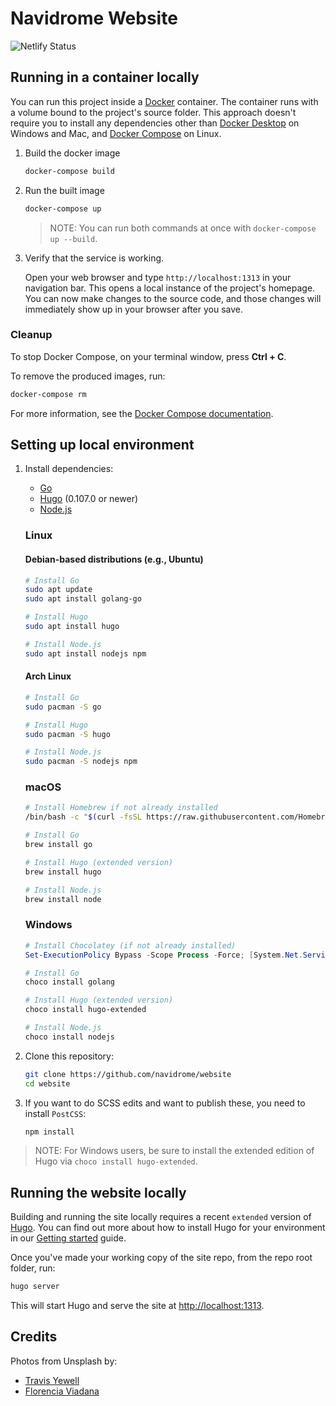 # Navidrome Website

![Netlify Status](https://api.netlify.com/api/v1/badges/fc69beaf-8f79-41a0-9032-5dc4e9221acf/deploy-status)

## Running in a container locally

You can run this project inside a [Docker](https://docs.docker.com/)
container. The container runs with a volume bound to the project's source
folder. This approach doesn't require you to install any dependencies other
than [Docker Desktop](https://www.docker.com/products/docker-desktop) on
Windows and Mac, and [Docker Compose](https://docs.docker.com/compose/install/)
on Linux.

1. Build the docker image

   ```bash
   docker-compose build
   ```

2. Run the built image

   ```bash
   docker-compose up
   ```

   > NOTE: You can run both commands at once with `docker-compose up --build`.

3. Verify that the service is working.

   Open your web browser and type `http://localhost:1313` in your navigation bar.
   This opens a local instance of the project's homepage. You can now make
   changes to the source code, and those changes will immediately show up in your
   browser after you save.

### Cleanup

To stop Docker Compose, on your terminal window, press **Ctrl + C**.

To remove the produced images, run:

```bash
docker-compose rm
```
For more information, see the [Docker Compose
documentation](https://docs.docker.com/compose/gettingstarted/).

## Setting up local environment

1. Install dependencies:
    - [Go][]
    - [Hugo][] (0.107.0 or newer)
    - [Node.js][]
   
   ### Linux
   #### Debian-based distributions (e.g., Ubuntu)
   ```bash
   # Install Go
   sudo apt update
   sudo apt install golang-go

   # Install Hugo
   sudo apt install hugo

   # Install Node.js
   sudo apt install nodejs npm
   ```

   #### Arch Linux
   ```bash
   # Install Go
   sudo pacman -S go

   # Install Hugo
   sudo pacman -S hugo

   # Install Node.js
   sudo pacman -S nodejs npm
   ```

   ### macOS
   ```bash
   # Install Homebrew if not already installed
   /bin/bash -c "$(curl -fsSL https://raw.githubusercontent.com/Homebrew/install/HEAD/install.sh)"

   # Install Go
   brew install go

   # Install Hugo (extended version)
   brew install hugo

   # Install Node.js
   brew install node
   ```

   ### Windows
   ```powershell
   # Install Chocolatey (if not already installed)
   Set-ExecutionPolicy Bypass -Scope Process -Force; [System.Net.ServicePointManager]::SecurityProtocol = [System.Net.ServicePointManager]::SecurityProtocol -bor 3072; iex ((New-Object System.Net.WebClient).DownloadString('https://community.chocolatey.org/install.ps1'))

   # Install Go
   choco install golang

   # Install Hugo (extended version)
   choco install hugo-extended

   # Install Node.js
   choco install nodejs
   ```

2. Clone this repository:
   ```bash
   git clone https://github.com/navidrome/website
   cd website
   ```

3. If you want to do SCSS edits and want to publish these, you need to install `PostCSS`:
   ```bash
   npm install
   ```

> NOTE: For Windows users, be sure to install the extended edition of Hugo via `choco install hugo-extended`.

## Running the website locally

Building and running the site locally requires a recent `extended` version of [Hugo](https://gohugo.io).
You can find out more about how to install Hugo for your environment in our
[Getting started](https://www.docsy.dev/docs/getting-started/#prerequisites-and-installation) guide.

Once you've made your working copy of the site repo, from the repo root folder, run:

```bash
hugo server
```

This will start Hugo and serve the site at [http://localhost:1313](http://localhost:1313).

## Credits

Photos from Unsplash by:
* [Travis Yewell](https://unsplash.com/@shutters_guild?utm_source=unsplash&amp;utm_medium=referral&amp;utm_content=creditCopyText)
* [Florencia Viadana](https://unsplash.com/@florenciaviadana?utm_source=unsplash&amp;utm_medium=referral&amp;utm_content=creditCopyText")

[Go]: https://www.docsy.dev/docs/get-started/docsy-as-module/installation-prerequisites/#install-go-language
[Hugo]: https://www.docsy.dev/docs/get-started/docsy-as-module/installation-prerequisites/#install-hugo
[Node.js]: https://www.docsy.dev/docs/get-started/docsy-as-module/installation-prerequisites/#installupgrade-nodejs

